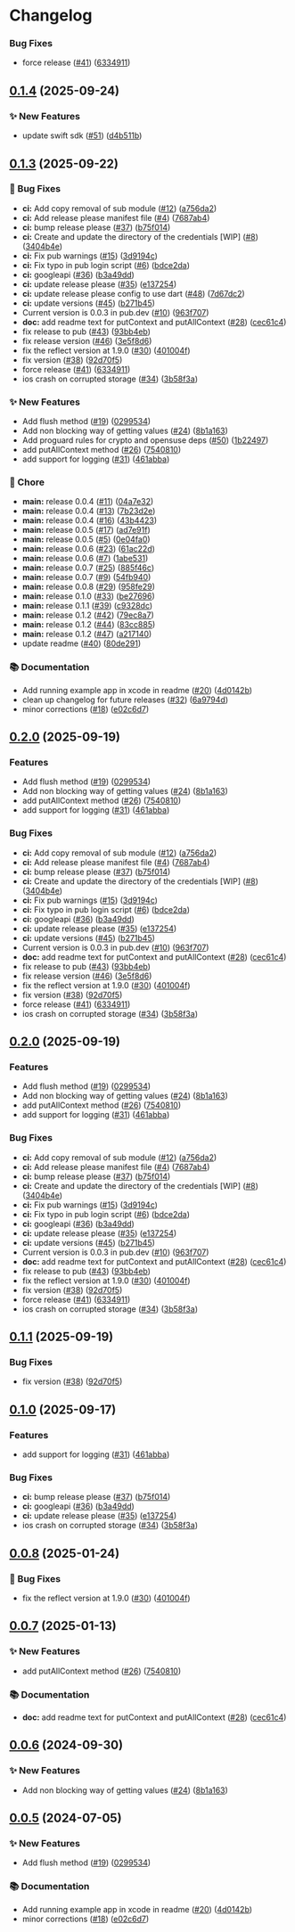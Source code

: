 # Changelog

### Bug Fixes

* force release ([#41](https://github.com/spotify/confidence-sdk-flutter/issues/41)) ([6334911](https://github.com/spotify/confidence-sdk-flutter/commit/6334911e207b3a34a5b450ec1bf45d7ec5eafd69))

## [0.1.4](https://github.com/spotify/confidence-sdk-flutter/compare/confidence_flutter_sdk-0.1.3...confidence_flutter_sdk-0.1.4) (2025-09-24)


### ✨ New Features

* update swift sdk ([#51](https://github.com/spotify/confidence-sdk-flutter/issues/51)) ([d4b511b](https://github.com/spotify/confidence-sdk-flutter/commit/d4b511babf3931a6924495c50aa38624fa14ab10))

## [0.1.3](https://github.com/spotify/confidence-sdk-flutter/compare/confidence_flutter_sdk-0.1.2...confidence_flutter_sdk-0.1.3) (2025-09-22)


### 🐛 Bug Fixes

* **ci:** Add copy removal of sub module ([#12](https://github.com/spotify/confidence-sdk-flutter/issues/12)) ([a756da2](https://github.com/spotify/confidence-sdk-flutter/commit/a756da2c5da4a85deb3f26d3813d50e7bda7a020))
* **ci:** Add release please manifest file ([#4](https://github.com/spotify/confidence-sdk-flutter/issues/4)) ([7687ab4](https://github.com/spotify/confidence-sdk-flutter/commit/7687ab4da3151fc70d21beec495762085408a47e))
* **ci:** bump release please ([#37](https://github.com/spotify/confidence-sdk-flutter/issues/37)) ([b75f014](https://github.com/spotify/confidence-sdk-flutter/commit/b75f014fa805f4a29be61912641ef3366ce72713))
* **ci:** Create and update the directory of the credentials [WIP]  ([#8](https://github.com/spotify/confidence-sdk-flutter/issues/8)) ([3404b4e](https://github.com/spotify/confidence-sdk-flutter/commit/3404b4e8658ba3d6726ca2b6e1cea9389723dbea))
* **ci:** Fix pub warnings ([#15](https://github.com/spotify/confidence-sdk-flutter/issues/15)) ([3d9194c](https://github.com/spotify/confidence-sdk-flutter/commit/3d9194c4d9f059d9803ad4f690b8bf6653600d40))
* **ci:** Fix typo in pub login script ([#6](https://github.com/spotify/confidence-sdk-flutter/issues/6)) ([bdce2da](https://github.com/spotify/confidence-sdk-flutter/commit/bdce2da75b7bb2c21a68a09e012d43184709416f))
* **ci:** googleapi ([#36](https://github.com/spotify/confidence-sdk-flutter/issues/36)) ([b3a49dd](https://github.com/spotify/confidence-sdk-flutter/commit/b3a49dd27025187a19002864676d8f28de2882d7))
* **ci:** update release please ([#35](https://github.com/spotify/confidence-sdk-flutter/issues/35)) ([e137254](https://github.com/spotify/confidence-sdk-flutter/commit/e1372540987e5e5de7f4188ba1436ece97b114c3))
* **ci:** update release please config to use dart ([#48](https://github.com/spotify/confidence-sdk-flutter/issues/48)) ([7d67dc2](https://github.com/spotify/confidence-sdk-flutter/commit/7d67dc2f27de37d05f652dba08d258c129ee4988))
* **ci:** update versions ([#45](https://github.com/spotify/confidence-sdk-flutter/issues/45)) ([b271b45](https://github.com/spotify/confidence-sdk-flutter/commit/b271b45e4ff3e3f6dbce65d07bd8cbc4f64e2291))
* Current version is 0.0.3 in pub.dev ([#10](https://github.com/spotify/confidence-sdk-flutter/issues/10)) ([963f707](https://github.com/spotify/confidence-sdk-flutter/commit/963f7077ef825284359f03bcea63c849de214083))
* **doc:** add readme text for putContext and putAllContext ([#28](https://github.com/spotify/confidence-sdk-flutter/issues/28)) ([cec61c4](https://github.com/spotify/confidence-sdk-flutter/commit/cec61c4a396e6c15a3494c0166735ebd5f13ae4f))
* fix release to pub ([#43](https://github.com/spotify/confidence-sdk-flutter/issues/43)) ([93bb4eb](https://github.com/spotify/confidence-sdk-flutter/commit/93bb4eba52df804105d416446208de25aba7d5cf))
* fix release version ([#46](https://github.com/spotify/confidence-sdk-flutter/issues/46)) ([3e5f8d6](https://github.com/spotify/confidence-sdk-flutter/commit/3e5f8d664e65847dd8b53219862460103e03a044))
* fix the reflect version at 1.9.0 ([#30](https://github.com/spotify/confidence-sdk-flutter/issues/30)) ([401004f](https://github.com/spotify/confidence-sdk-flutter/commit/401004f0beaa4e1d09e3e57be6dd0f045bd0975a))
* fix version ([#38](https://github.com/spotify/confidence-sdk-flutter/issues/38)) ([92d70f5](https://github.com/spotify/confidence-sdk-flutter/commit/92d70f51f736261ff12b6a3fe6a70a04ba3317e6))
* force release ([#41](https://github.com/spotify/confidence-sdk-flutter/issues/41)) ([6334911](https://github.com/spotify/confidence-sdk-flutter/commit/6334911e207b3a34a5b450ec1bf45d7ec5eafd69))
* ios crash on corrupted storage ([#34](https://github.com/spotify/confidence-sdk-flutter/issues/34)) ([3b58f3a](https://github.com/spotify/confidence-sdk-flutter/commit/3b58f3ade17e82f20e7666b2720093a1253056c8))


### ✨ New Features

* Add flush method ([#19](https://github.com/spotify/confidence-sdk-flutter/issues/19)) ([0299534](https://github.com/spotify/confidence-sdk-flutter/commit/02995341c06e0d5e2343857da6394511d6c26b88))
* Add non blocking way of getting values ([#24](https://github.com/spotify/confidence-sdk-flutter/issues/24)) ([8b1a163](https://github.com/spotify/confidence-sdk-flutter/commit/8b1a1639c4a66ed2dd33854ff61638f693484df5))
* Add proguard rules for crypto and opensuse deps ([#50](https://github.com/spotify/confidence-sdk-flutter/issues/50)) ([1b22497](https://github.com/spotify/confidence-sdk-flutter/commit/1b2249732d1dd72e4187662b63fb50a4bac5df36))
* add putAllContext method ([#26](https://github.com/spotify/confidence-sdk-flutter/issues/26)) ([7540810](https://github.com/spotify/confidence-sdk-flutter/commit/7540810ee5bfeb5284544e6f3313f87eccd52393))
* add support for logging ([#31](https://github.com/spotify/confidence-sdk-flutter/issues/31)) ([461abba](https://github.com/spotify/confidence-sdk-flutter/commit/461abba0f69ce6df9cd7342673da335fe340999c))


### 🧹 Chore

* **main:** release 0.0.4 ([#11](https://github.com/spotify/confidence-sdk-flutter/issues/11)) ([04a7e32](https://github.com/spotify/confidence-sdk-flutter/commit/04a7e328101165ffd4cee04ffe20853d3db4865a))
* **main:** release 0.0.4 ([#13](https://github.com/spotify/confidence-sdk-flutter/issues/13)) ([7b23d2e](https://github.com/spotify/confidence-sdk-flutter/commit/7b23d2e8f1008322e3e3ba4b54118ed063aaf37d))
* **main:** release 0.0.4 ([#16](https://github.com/spotify/confidence-sdk-flutter/issues/16)) ([43b4423](https://github.com/spotify/confidence-sdk-flutter/commit/43b4423e88aeb7869c50b2ef3e6155958475004c))
* **main:** release 0.0.5 ([#17](https://github.com/spotify/confidence-sdk-flutter/issues/17)) ([ad7e91f](https://github.com/spotify/confidence-sdk-flutter/commit/ad7e91f4bbbd55666caca8d0870828ebe6aca986))
* **main:** release 0.0.5 ([#5](https://github.com/spotify/confidence-sdk-flutter/issues/5)) ([0e04fa0](https://github.com/spotify/confidence-sdk-flutter/commit/0e04fa001089f999e591fba2fac95de0cde65e2c))
* **main:** release 0.0.6 ([#23](https://github.com/spotify/confidence-sdk-flutter/issues/23)) ([61ac22d](https://github.com/spotify/confidence-sdk-flutter/commit/61ac22deee5fcb27b5a445d04dd81bab1147025d))
* **main:** release 0.0.6 ([#7](https://github.com/spotify/confidence-sdk-flutter/issues/7)) ([1abe531](https://github.com/spotify/confidence-sdk-flutter/commit/1abe53137d7d0f12951d657f7263b53e1ce54801))
* **main:** release 0.0.7 ([#25](https://github.com/spotify/confidence-sdk-flutter/issues/25)) ([885f46c](https://github.com/spotify/confidence-sdk-flutter/commit/885f46ccf7238da0ab764a63eb76126e680a6f15))
* **main:** release 0.0.7 ([#9](https://github.com/spotify/confidence-sdk-flutter/issues/9)) ([54fb940](https://github.com/spotify/confidence-sdk-flutter/commit/54fb9406e0f418b70a876f8b4df5e6217fbc499b))
* **main:** release 0.0.8 ([#29](https://github.com/spotify/confidence-sdk-flutter/issues/29)) ([958fe29](https://github.com/spotify/confidence-sdk-flutter/commit/958fe2960b4668ced4d2ee8307557f5a04ce0f03))
* **main:** release 0.1.0 ([#33](https://github.com/spotify/confidence-sdk-flutter/issues/33)) ([be27696](https://github.com/spotify/confidence-sdk-flutter/commit/be27696f931002c81e11ab7e1be49c619fa5f715))
* **main:** release 0.1.1 ([#39](https://github.com/spotify/confidence-sdk-flutter/issues/39)) ([c9328dc](https://github.com/spotify/confidence-sdk-flutter/commit/c9328dc6fe3e86d2f4a8451cd2dff4fc5e13ae75))
* **main:** release 0.1.2 ([#42](https://github.com/spotify/confidence-sdk-flutter/issues/42)) ([79ec8a7](https://github.com/spotify/confidence-sdk-flutter/commit/79ec8a78f35a5ac41b18da42131215577e18bf7f))
* **main:** release 0.1.2 ([#44](https://github.com/spotify/confidence-sdk-flutter/issues/44)) ([83cc885](https://github.com/spotify/confidence-sdk-flutter/commit/83cc885f594c7d07a599a3db373e46b5526792b0))
* **main:** release 0.1.2 ([#47](https://github.com/spotify/confidence-sdk-flutter/issues/47)) ([a217140](https://github.com/spotify/confidence-sdk-flutter/commit/a21714020d8b335caef5eadb5b713f005bcebde1))
* update readme ([#40](https://github.com/spotify/confidence-sdk-flutter/issues/40)) ([80de291](https://github.com/spotify/confidence-sdk-flutter/commit/80de291ddf1c30b5447bc360de448a4deb1c10d0))


### 📚 Documentation

* Add running example app in xcode in readme ([#20](https://github.com/spotify/confidence-sdk-flutter/issues/20)) ([4d0142b](https://github.com/spotify/confidence-sdk-flutter/commit/4d0142b45e58a1f5bb5ae9771a1a40615916ab66))
* clean up changelog for future releases ([#32](https://github.com/spotify/confidence-sdk-flutter/issues/32)) ([6a9794d](https://github.com/spotify/confidence-sdk-flutter/commit/6a9794dfc4886efe0e63e49b3ee78d5c491953fa))
* minor corrections ([#18](https://github.com/spotify/confidence-sdk-flutter/issues/18)) ([e02c6d7](https://github.com/spotify/confidence-sdk-flutter/commit/e02c6d720d7c5bf6ece0bfcf39b7f5965aa7acde))

## [0.2.0](https://github.com/spotify/confidence-sdk-flutter/compare/v0.1.2...v0.2.0) (2025-09-19)


### Features

* Add flush method ([#19](https://github.com/spotify/confidence-sdk-flutter/issues/19)) ([0299534](https://github.com/spotify/confidence-sdk-flutter/commit/02995341c06e0d5e2343857da6394511d6c26b88))
* Add non blocking way of getting values ([#24](https://github.com/spotify/confidence-sdk-flutter/issues/24)) ([8b1a163](https://github.com/spotify/confidence-sdk-flutter/commit/8b1a1639c4a66ed2dd33854ff61638f693484df5))
* add putAllContext method ([#26](https://github.com/spotify/confidence-sdk-flutter/issues/26)) ([7540810](https://github.com/spotify/confidence-sdk-flutter/commit/7540810ee5bfeb5284544e6f3313f87eccd52393))
* add support for logging ([#31](https://github.com/spotify/confidence-sdk-flutter/issues/31)) ([461abba](https://github.com/spotify/confidence-sdk-flutter/commit/461abba0f69ce6df9cd7342673da335fe340999c))


### Bug Fixes

* **ci:** Add copy removal of sub module ([#12](https://github.com/spotify/confidence-sdk-flutter/issues/12)) ([a756da2](https://github.com/spotify/confidence-sdk-flutter/commit/a756da2c5da4a85deb3f26d3813d50e7bda7a020))
* **ci:** Add release please manifest file ([#4](https://github.com/spotify/confidence-sdk-flutter/issues/4)) ([7687ab4](https://github.com/spotify/confidence-sdk-flutter/commit/7687ab4da3151fc70d21beec495762085408a47e))
* **ci:** bump release please ([#37](https://github.com/spotify/confidence-sdk-flutter/issues/37)) ([b75f014](https://github.com/spotify/confidence-sdk-flutter/commit/b75f014fa805f4a29be61912641ef3366ce72713))
* **ci:** Create and update the directory of the credentials [WIP]  ([#8](https://github.com/spotify/confidence-sdk-flutter/issues/8)) ([3404b4e](https://github.com/spotify/confidence-sdk-flutter/commit/3404b4e8658ba3d6726ca2b6e1cea9389723dbea))
* **ci:** Fix pub warnings ([#15](https://github.com/spotify/confidence-sdk-flutter/issues/15)) ([3d9194c](https://github.com/spotify/confidence-sdk-flutter/commit/3d9194c4d9f059d9803ad4f690b8bf6653600d40))
* **ci:** Fix typo in pub login script ([#6](https://github.com/spotify/confidence-sdk-flutter/issues/6)) ([bdce2da](https://github.com/spotify/confidence-sdk-flutter/commit/bdce2da75b7bb2c21a68a09e012d43184709416f))
* **ci:** googleapi ([#36](https://github.com/spotify/confidence-sdk-flutter/issues/36)) ([b3a49dd](https://github.com/spotify/confidence-sdk-flutter/commit/b3a49dd27025187a19002864676d8f28de2882d7))
* **ci:** update release please ([#35](https://github.com/spotify/confidence-sdk-flutter/issues/35)) ([e137254](https://github.com/spotify/confidence-sdk-flutter/commit/e1372540987e5e5de7f4188ba1436ece97b114c3))
* **ci:** update versions ([#45](https://github.com/spotify/confidence-sdk-flutter/issues/45)) ([b271b45](https://github.com/spotify/confidence-sdk-flutter/commit/b271b45e4ff3e3f6dbce65d07bd8cbc4f64e2291))
* Current version is 0.0.3 in pub.dev ([#10](https://github.com/spotify/confidence-sdk-flutter/issues/10)) ([963f707](https://github.com/spotify/confidence-sdk-flutter/commit/963f7077ef825284359f03bcea63c849de214083))
* **doc:** add readme text for putContext and putAllContext ([#28](https://github.com/spotify/confidence-sdk-flutter/issues/28)) ([cec61c4](https://github.com/spotify/confidence-sdk-flutter/commit/cec61c4a396e6c15a3494c0166735ebd5f13ae4f))
* fix release to pub ([#43](https://github.com/spotify/confidence-sdk-flutter/issues/43)) ([93bb4eb](https://github.com/spotify/confidence-sdk-flutter/commit/93bb4eba52df804105d416446208de25aba7d5cf))
* fix release version ([#46](https://github.com/spotify/confidence-sdk-flutter/issues/46)) ([3e5f8d6](https://github.com/spotify/confidence-sdk-flutter/commit/3e5f8d664e65847dd8b53219862460103e03a044))
* fix the reflect version at 1.9.0 ([#30](https://github.com/spotify/confidence-sdk-flutter/issues/30)) ([401004f](https://github.com/spotify/confidence-sdk-flutter/commit/401004f0beaa4e1d09e3e57be6dd0f045bd0975a))
* fix version ([#38](https://github.com/spotify/confidence-sdk-flutter/issues/38)) ([92d70f5](https://github.com/spotify/confidence-sdk-flutter/commit/92d70f51f736261ff12b6a3fe6a70a04ba3317e6))
* force release ([#41](https://github.com/spotify/confidence-sdk-flutter/issues/41)) ([6334911](https://github.com/spotify/confidence-sdk-flutter/commit/6334911e207b3a34a5b450ec1bf45d7ec5eafd69))
* ios crash on corrupted storage ([#34](https://github.com/spotify/confidence-sdk-flutter/issues/34)) ([3b58f3a](https://github.com/spotify/confidence-sdk-flutter/commit/3b58f3ade17e82f20e7666b2720093a1253056c8))

## [0.2.0](https://github.com/spotify/confidence-sdk-flutter/compare/v0.1.2...v0.2.0) (2025-09-19)


### Features

* Add flush method ([#19](https://github.com/spotify/confidence-sdk-flutter/issues/19)) ([0299534](https://github.com/spotify/confidence-sdk-flutter/commit/02995341c06e0d5e2343857da6394511d6c26b88))
* Add non blocking way of getting values ([#24](https://github.com/spotify/confidence-sdk-flutter/issues/24)) ([8b1a163](https://github.com/spotify/confidence-sdk-flutter/commit/8b1a1639c4a66ed2dd33854ff61638f693484df5))
* add putAllContext method ([#26](https://github.com/spotify/confidence-sdk-flutter/issues/26)) ([7540810](https://github.com/spotify/confidence-sdk-flutter/commit/7540810ee5bfeb5284544e6f3313f87eccd52393))
* add support for logging ([#31](https://github.com/spotify/confidence-sdk-flutter/issues/31)) ([461abba](https://github.com/spotify/confidence-sdk-flutter/commit/461abba0f69ce6df9cd7342673da335fe340999c))


### Bug Fixes

* **ci:** Add copy removal of sub module ([#12](https://github.com/spotify/confidence-sdk-flutter/issues/12)) ([a756da2](https://github.com/spotify/confidence-sdk-flutter/commit/a756da2c5da4a85deb3f26d3813d50e7bda7a020))
* **ci:** Add release please manifest file ([#4](https://github.com/spotify/confidence-sdk-flutter/issues/4)) ([7687ab4](https://github.com/spotify/confidence-sdk-flutter/commit/7687ab4da3151fc70d21beec495762085408a47e))
* **ci:** bump release please ([#37](https://github.com/spotify/confidence-sdk-flutter/issues/37)) ([b75f014](https://github.com/spotify/confidence-sdk-flutter/commit/b75f014fa805f4a29be61912641ef3366ce72713))
* **ci:** Create and update the directory of the credentials [WIP]  ([#8](https://github.com/spotify/confidence-sdk-flutter/issues/8)) ([3404b4e](https://github.com/spotify/confidence-sdk-flutter/commit/3404b4e8658ba3d6726ca2b6e1cea9389723dbea))
* **ci:** Fix pub warnings ([#15](https://github.com/spotify/confidence-sdk-flutter/issues/15)) ([3d9194c](https://github.com/spotify/confidence-sdk-flutter/commit/3d9194c4d9f059d9803ad4f690b8bf6653600d40))
* **ci:** Fix typo in pub login script ([#6](https://github.com/spotify/confidence-sdk-flutter/issues/6)) ([bdce2da](https://github.com/spotify/confidence-sdk-flutter/commit/bdce2da75b7bb2c21a68a09e012d43184709416f))
* **ci:** googleapi ([#36](https://github.com/spotify/confidence-sdk-flutter/issues/36)) ([b3a49dd](https://github.com/spotify/confidence-sdk-flutter/commit/b3a49dd27025187a19002864676d8f28de2882d7))
* **ci:** update release please ([#35](https://github.com/spotify/confidence-sdk-flutter/issues/35)) ([e137254](https://github.com/spotify/confidence-sdk-flutter/commit/e1372540987e5e5de7f4188ba1436ece97b114c3))
* **ci:** update versions ([#45](https://github.com/spotify/confidence-sdk-flutter/issues/45)) ([b271b45](https://github.com/spotify/confidence-sdk-flutter/commit/b271b45e4ff3e3f6dbce65d07bd8cbc4f64e2291))
* Current version is 0.0.3 in pub.dev ([#10](https://github.com/spotify/confidence-sdk-flutter/issues/10)) ([963f707](https://github.com/spotify/confidence-sdk-flutter/commit/963f7077ef825284359f03bcea63c849de214083))
* **doc:** add readme text for putContext and putAllContext ([#28](https://github.com/spotify/confidence-sdk-flutter/issues/28)) ([cec61c4](https://github.com/spotify/confidence-sdk-flutter/commit/cec61c4a396e6c15a3494c0166735ebd5f13ae4f))
* fix release to pub ([#43](https://github.com/spotify/confidence-sdk-flutter/issues/43)) ([93bb4eb](https://github.com/spotify/confidence-sdk-flutter/commit/93bb4eba52df804105d416446208de25aba7d5cf))
* fix the reflect version at 1.9.0 ([#30](https://github.com/spotify/confidence-sdk-flutter/issues/30)) ([401004f](https://github.com/spotify/confidence-sdk-flutter/commit/401004f0beaa4e1d09e3e57be6dd0f045bd0975a))
* fix version ([#38](https://github.com/spotify/confidence-sdk-flutter/issues/38)) ([92d70f5](https://github.com/spotify/confidence-sdk-flutter/commit/92d70f51f736261ff12b6a3fe6a70a04ba3317e6))
* force release ([#41](https://github.com/spotify/confidence-sdk-flutter/issues/41)) ([6334911](https://github.com/spotify/confidence-sdk-flutter/commit/6334911e207b3a34a5b450ec1bf45d7ec5eafd69))
* ios crash on corrupted storage ([#34](https://github.com/spotify/confidence-sdk-flutter/issues/34)) ([3b58f3a](https://github.com/spotify/confidence-sdk-flutter/commit/3b58f3ade17e82f20e7666b2720093a1253056c8))

## [0.1.1](https://github.com/spotify/confidence-sdk-flutter/compare/v0.1.0...v0.1.1) (2025-09-19)


### Bug Fixes

* fix version ([#38](https://github.com/spotify/confidence-sdk-flutter/issues/38)) ([92d70f5](https://github.com/spotify/confidence-sdk-flutter/commit/92d70f51f736261ff12b6a3fe6a70a04ba3317e6))

## [0.1.0](https://github.com/spotify/confidence-sdk-flutter/compare/0.0.8...v0.1.0) (2025-09-17)


### Features

* add support for logging ([#31](https://github.com/spotify/confidence-sdk-flutter/issues/31)) ([461abba](https://github.com/spotify/confidence-sdk-flutter/commit/461abba0f69ce6df9cd7342673da335fe340999c))


### Bug Fixes

* **ci:** bump release please ([#37](https://github.com/spotify/confidence-sdk-flutter/issues/37)) ([b75f014](https://github.com/spotify/confidence-sdk-flutter/commit/b75f014fa805f4a29be61912641ef3366ce72713))
* **ci:** googleapi ([#36](https://github.com/spotify/confidence-sdk-flutter/issues/36)) ([b3a49dd](https://github.com/spotify/confidence-sdk-flutter/commit/b3a49dd27025187a19002864676d8f28de2882d7))
* **ci:** update release please ([#35](https://github.com/spotify/confidence-sdk-flutter/issues/35)) ([e137254](https://github.com/spotify/confidence-sdk-flutter/commit/e1372540987e5e5de7f4188ba1436ece97b114c3))
* ios crash on corrupted storage ([#34](https://github.com/spotify/confidence-sdk-flutter/issues/34)) ([3b58f3a](https://github.com/spotify/confidence-sdk-flutter/commit/3b58f3ade17e82f20e7666b2720093a1253056c8))

## [0.0.8](https://github.com/spotify/confidence-sdk-flutter/compare/0.0.7...0.0.8) (2025-01-24)


### 🐛 Bug Fixes

* fix the reflect version at 1.9.0 ([#30](https://github.com/spotify/confidence-sdk-flutter/issues/30)) ([401004f](https://github.com/spotify/confidence-sdk-flutter/commit/401004f0beaa4e1d09e3e57be6dd0f045bd0975a))


## [0.0.7](https://github.com/spotify/confidence-sdk-flutter/compare/0.0.6...0.0.7) (2025-01-13)


### ✨ New Features

* add putAllContext method ([#26](https://github.com/spotify/confidence-sdk-flutter/issues/26)) ([7540810](https://github.com/spotify/confidence-sdk-flutter/commit/7540810ee5bfeb5284544e6f3313f87eccd52393))

### 📚 Documentation

* **doc:** add readme text for putContext and putAllContext ([#28](https://github.com/spotify/confidence-sdk-flutter/issues/28)) ([cec61c4](https://github.com/spotify/confidence-sdk-flutter/commit/cec61c4a396e6c15a3494c0166735ebd5f13ae4f))


## [0.0.6](https://github.com/spotify/confidence-sdk-flutter/compare/0.0.5...0.0.6) (2024-09-30)


### ✨ New Features

* Add non blocking way of getting values ([#24](https://github.com/spotify/confidence-sdk-flutter/issues/24)) ([8b1a163](https://github.com/spotify/confidence-sdk-flutter/commit/8b1a1639c4a66ed2dd33854ff61638f693484df5))


## [0.0.5](https://github.com/spotify/confidence-sdk-flutter/compare/0.0.4...0.0.5) (2024-07-05)


### ✨ New Features

* Add flush method ([#19](https://github.com/spotify/confidence-sdk-flutter/issues/19)) ([0299534](https://github.com/spotify/confidence-sdk-flutter/commit/02995341c06e0d5e2343857da6394511d6c26b88))


### 📚 Documentation

* Add running example app in xcode in readme ([#20](https://github.com/spotify/confidence-sdk-flutter/issues/20)) ([4d0142b](https://github.com/spotify/confidence-sdk-flutter/commit/4d0142b45e58a1f5bb5ae9771a1a40615916ab66))
* minor corrections ([#18](https://github.com/spotify/confidence-sdk-flutter/issues/18)) ([e02c6d7](https://github.com/spotify/confidence-sdk-flutter/commit/e02c6d720d7c5bf6ece0bfcf39b7f5965aa7acde))
